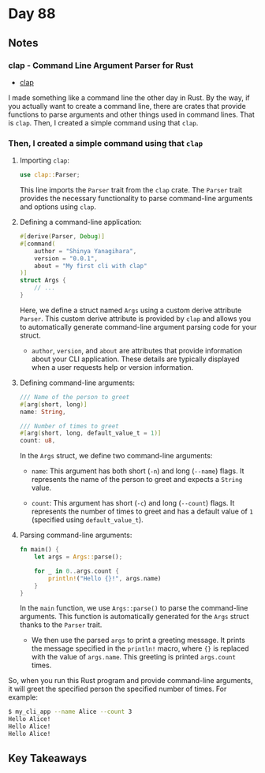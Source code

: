 # Day 88

## Notes

### clap - Command Line Argument Parser for Rust

- [clap](https://docs.rs/clap/latest/clap/)

I made something like a command line the other day in Rust.
By the way, if you actually want to create a command line, there are crates that provide functions to parse arguments and other things used in command lines.
That is `clap`.
Then, I created a simple command using that `clap`.

### Then, I created a simple command using that `clap`

1. Importing `clap`:

   ```rust
   use clap::Parser;
   ```

   This line imports the `Parser` trait from the `clap` crate. The `Parser` trait provides the necessary functionality to parse command-line arguments and options using `clap`.

2. Defining a command-line application:

   ```rust
   #[derive(Parser, Debug)]
   #[command(
       author = "Shinya Yanagihara",
       version = "0.0.1",
       about = "My first cli with clap"
   )]
   struct Args {
       // ...
   }
   ```

   Here, we define a struct named `Args` using a custom derive attribute `Parser`. This custom derive attribute is provided by `clap` and allows you to automatically generate command-line argument parsing code for your struct.

   - `author`, `version`, and `about` are attributes that provide information about your CLI application. These details are typically displayed when a user requests help or version information.

3. Defining command-line arguments:

   ```rust
   /// Name of the person to greet
   #[arg(short, long)]
   name: String,

   /// Number of times to greet
   #[arg(short, long, default_value_t = 1)]
   count: u8,
   ```

   In the `Args` struct, we define two command-line arguments:
   
   - `name`: This argument has both short (`-n`) and long (`--name`) flags. It represents the name of the person to greet and expects a `String` value.
   
   - `count`: This argument has short (`-c`) and long (`--count`) flags. It represents the number of times to greet and has a default value of `1` (specified using `default_value_t`).

4. Parsing command-line arguments:

   ```rust
   fn main() {
       let args = Args::parse();

       for _ in 0..args.count {
           println!("Hello {}!", args.name)
       }
   }
   ```

   In the `main` function, we use `Args::parse()` to parse the command-line arguments. This function is automatically generated for the `Args` struct thanks to the `Parser` trait.

   - We then use the parsed `args` to print a greeting message. It prints the message specified in the `println!` macro, where `{}` is replaced with the value of `args.name`. This greeting is printed `args.count` times.

So, when you run this Rust program and provide command-line arguments, it will greet the specified person the specified number of times. For example:

```sh
$ my_cli_app --name Alice --count 3
Hello Alice!
Hello Alice!
Hello Alice!
```

## Key Takeaways
